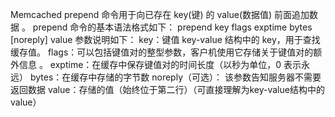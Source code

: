 Memcached prepend 命令用于向已存在 key(键) 的 value(数据值) 前面追加数据 。
    prepend 命令的基本语法格式如下：
        prepend key flags exptime bytes [noreply]
        value
    参数说明如下：
        key：键值 key-value 结构中的 key，用于查找缓存值。
        flags：可以包括键值对的整型参数，客户机使用它存储关于键值对的额外信息 。
        exptime：在缓存中保存键值对的时间长度（以秒为单位，0 表示永远）
        bytes：在缓存中存储的字节数
        noreply（可选）： 该参数告知服务器不需要返回数据
        value：存储的值（始终位于第二行）（可直接理解为key-value结构中的value）
